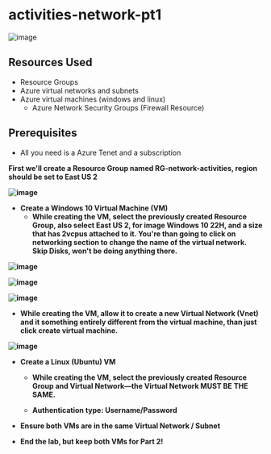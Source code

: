 # activities-network-pt1


![image](https://github.com/user-attachments/assets/8e15530e-d851-4467-8421-61c172f9daf0)    

<h2>Resources Used</h2>

- Resource Groups
- Azure virtual networks and subnets
- Azure virtual machines (windows and linux)
  - Azure Network Security Groups (Firewall Resource)



<h2>Prerequisites</h2>


- All you need is a Azure Tenet and a subscription




<b/>
















First we'll create a Resource Group named RG-network-activities, region should be set to East US 2

![image](https://github.com/user-attachments/assets/937a8eea-4844-49b2-bdba-2f43c0e8f700)




- Create a Windows 10 Virtual Machine (VM)
   - While creating the VM, select the previously created Resource Group, also select East US 2, for image Windows 10 22H, and a size that has 2vcpus attached to it.
     You're than going to click on networking section to change the name of the virtual network. Skip Disks, won't be doing anything there.
 
![image](https://github.com/user-attachments/assets/5fb4b6e5-f7d0-4d37-9ba2-76eb3e956d83)


![image](https://github.com/user-attachments/assets/d1995009-5f01-4814-a1d1-430a0a943c39)


![image](https://github.com/user-attachments/assets/80f91df3-05a5-48d5-8b60-df3c172875c8)



   - While creating the VM, allow it to create a new Virtual Network (Vnet) and it something entirely different from the virtual machine, than just click create virtual machine. 

![image](https://github.com/user-attachments/assets/fbc289ff-c81b-4d49-8bb5-e79e84f5a4ec)

   
- Create a Linux (Ubuntu) VM
   - While creating the VM, select the previously created Resource Group and Virtual Network—the Virtual Network MUST BE THE SAME.

     
   - Authentication type: Username/Password
 

  
- Ensure both VMs are in the same Virtual Network / Subnet





- End the lab, but keep both VMs for Part 2!
